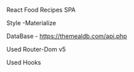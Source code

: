 React Food Recipes SPA

Style -Materialize

DataBase - https://themealdb.com/api.php

Used Router-Dom v5

Used Hooks
